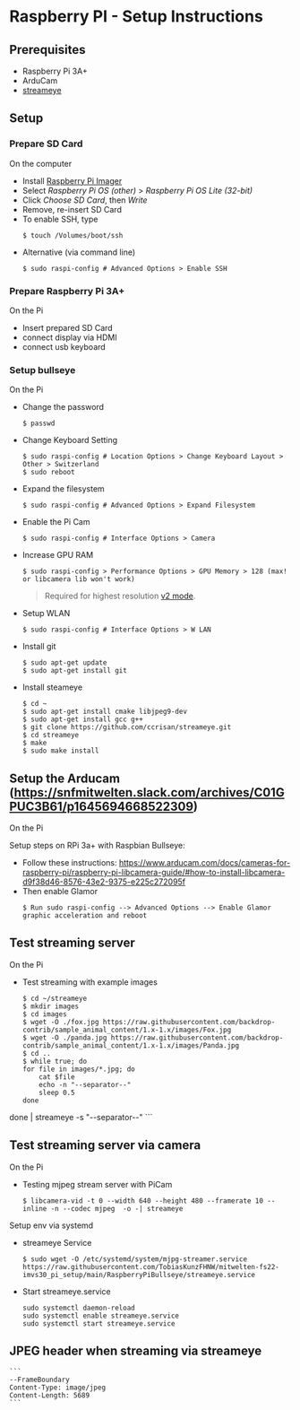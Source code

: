 # Raspberry PI - Setup Instructions

## Prerequisites
- Raspberry Pi 3A+
- ArduCam
- [streameye](https://github.com/ccrisan/streameye)


## Setup
### Prepare SD Card
On the computer
- Install [Raspberry Pi Imager](https://www.raspberrypi.org/software/)
- Select _Raspberry Pi OS (other)_ > _Raspberry Pi OS Lite (32-bit)_
- Click _Choose SD Card_, then _Write_
- Remove, re-insert SD Card
- To enable SSH, type
    ```
    $ touch /Volumes/boot/ssh
    ```
- Alternative (via command line)
    ```
    $ sudo raspi-config # Advanced Options > Enable SSH
    ```

### Prepare Raspberry Pi 3A+
On the Pi
- Insert prepared SD Card
- connect display via HDMI
- connect usb keyboard


### Setup bullseye
On the Pi
- Change the password
    ```
    $ passwd
    ```
- Change Keyboard Setting
    ```
    $ sudo raspi-config # Location Options > Change Keyboard Layout > Other > Switzerland
	$ sudo reboot
    ```	
- Expand the filesystem
    ```
    $ sudo raspi-config # Advanced Options > Expand Filesystem
    ```
- Enable the Pi Cam
    ```
    $ sudo raspi-config # Interface Options > Camera
    ```
- Increase GPU RAM
    ```
    $ sudo raspi-config > Performance Options > GPU Memory > 128 (max! or libcamera lib won't work)
    ```
    > Required for highest resolution [v2 mode](https://picamera.readthedocs.io/en/latest/fov.html#sensor-modes).
- Setup WLAN
    ```
    $ sudo raspi-config # Interface Options > W LAN
    ```
- Install git
    ```
    $ sudo apt-get update
    $ sudo apt-get install git
- Install steameye
    ```
    $ cd ~
    $ sudo apt-get install cmake libjpeg9-dev
    $ sudo apt-get install gcc g++
    $ git clone https://github.com/ccrisan/streameye.git
    $ cd streameye
    $ make
    $ sudo make install
    ```	
	
## Setup the Arducam (https://snfmitwelten.slack.com/archives/C01GPUC3B61/p1645694668522309)
On the Pi

Setup steps on RPi 3a+ with Raspbian Bullseye:
- Follow these instructions: https://www.arducam.com/docs/cameras-for-raspberry-pi/raspberry-pi-libcamera-guide/#how-to-install-libcamera-d9f38d46-8576-43e2-9375-e225c272095f
- Then enable Glamor
    ```
    $ Run sudo raspi-config --> Advanced Options --> Enable Glamor graphic acceleration and reboot
    ```


## Test streaming server
On the Pi
- Test streaming with example images
    ```
    $ cd ~/streameye
    $ mkdir images
	$ cd images
    $ wget -O ./fox.jpg https://raw.githubusercontent.com/backdrop-contrib/sample_animal_content/1.x-1.x/images/Fox.jpg
	$ wget -O ./panda.jpg https://raw.githubusercontent.com/backdrop-contrib/sample_animal_content/1.x-1.x/images/Panda.jpg
	$ cd ..
    $ while true; do
    for file in images/*.jpg; do
        cat $file
        echo -n "--separator--"
        sleep 0.5
    done
done | streameye -s "--separator--"
	```

## Test streaming server via camera
On the Pi
- Testing mjpeg stream server with PiCam
	```
	$ libcamera-vid -t 0 --width 640 --height 480 --framerate 10 --inline -n --codec mjpeg  -o -| streameye
	```

Setup env via systemd
- streameye Service
    ```
    $ sudo wget -O /etc/systemd/system/mjpg-streamer.service https://raw.githubusercontent.com/TobiasKunzFHNW/mitwelten-fs22-imvs30_pi_setup/main/RaspberryPiBullseye/streameye.service	
	```	

- Start streameye.service
    ```
    sudo systemctl daemon-reload
    sudo systemctl enable streameye.service
    sudo systemctl start streameye.service
    ```    

## JPEG header when streaming via streameye

    ```
    --FrameBoundary
	Content-Type: image/jpeg
	Content-Length: 5689	
    ```




